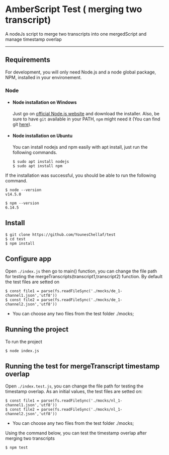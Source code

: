 # AmberScript Test ( merging two transcript)

A nodeJs script to merge two transcripts into one mergedScript and manage timestamp overlap

---
## Requirements

For development, you will only need Node.js and a node global package, NPM, installed in your environement.

### Node
- #### Node installation on Windows

  Just go on [official Node.js website](https://nodejs.org/) and download the installer.
Also, be sure to have `git` available in your PATH, `npm` might need it (You can find git [here](https://git-scm.com/)).

- #### Node installation on Ubuntu

  You can install nodejs and npm easily with apt install, just run the following commands.

      $ sudo apt install nodejs
      $ sudo apt install npm

If the installation was successful, you should be able to run the following command.

    $ node --version
    v14.5.0

    $ npm --version
    6.14.5


## Install

    $ git clone https://github.com/YounesChellaf/test
    $ cd test
    $ npm install

## Configure app

Open `./index.js` then go to main() function, you can change the file path for testing the mergeTranscripts(transcript1,transcript2) function.
By default the test files are setted on 

    $ const file1 = parse(fs.readFileSync('./mocks/de_1-channel1.json','utf8'))
    $ const file2 = parse(fs.readFileSync('./mocks/de_1-channel2.json','utf8'))

- You can choose any two files from the test folder ./mocks;

## Running the project
To run the project 

    $ node index.js

## Running the test for mergeTranscript timestamp overlap

Open `./index.test.js`, you can change the file path for testing the timestamp overlap.
As an initial values, the test files are setted on:

    $ const file1 = parse(fs.readFileSync('./mocks/nl_1-channel1.json','utf8'))
    $ const file2 = parse(fs.readFileSync('./mocks/nl_1-channel2.json','utf8'))

- You can choose any two files from the test folder ./mocks;

Using the command below, you can test the timestamp overlap after merging two transcripts

    $ npm test
